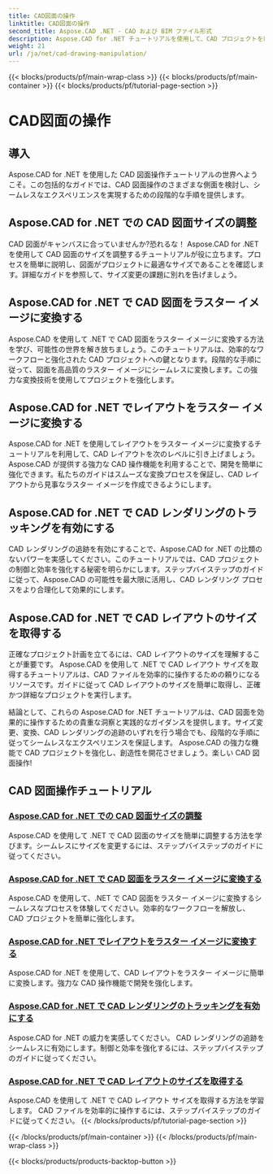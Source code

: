 ```yaml
---
title: CAD図面の操作
linktitle: CAD図面の操作
second_title: Aspose.CAD .NET - CAD および BIM ファイル形式
description: Aspose.CAD for .NET チュートリアルを使用して、CAD プロジェクトを簡単に強化します。ステップバイステップのガイドを使用して、CAD 図面のサイズ変更、変換、最適化をシームレスに行います。
weight: 21
url: /ja/net/cad-drawing-manipulation/
---
```


{{< blocks/products/pf/main-wrap-class >}}
{{< blocks/products/pf/main-container >}}
{{< blocks/products/pf/tutorial-page-section >}}

# CAD図面の操作


## 導入

Aspose.CAD for .NET を使用した CAD 図面操作チュートリアルの世界へようこそ。この包括的なガイドでは、CAD 図面操作のさまざまな側面を検討し、シームレスなエクスペリエンスを実現するための段階的な手順を提供します。

## Aspose.CAD for .NET での CAD 図面サイズの調整

CAD 図面がキャンバスに合っていませんか?恐れるな！ Aspose.CAD for .NET を使用して CAD 図面のサイズを調整するチュートリアルが役に立ちます。プロセスを簡単に説明し、図面がプロジェクトに最適なサイズであることを確認します。詳細なガイドを参照して、サイズ変更の課題に別れを告げましょう。

## Aspose.CAD for .NET で CAD 図面をラスター イメージに変換する

Aspose.CAD を使用して .NET で CAD 図面をラスター イメージに変換する方法を学び、可能性の世界を解き放ちましょう。このチュートリアルは、効率的なワークフローと強化された CAD プロジェクトへの鍵となります。段階的な手順に従って、図面を高品質のラスター イメージにシームレスに変換します。この強力な変換技術を使用してプロジェクトを強化します。

## Aspose.CAD for .NET でレイアウトをラスター イメージに変換する

Aspose.CAD for .NET を使用してレイアウトをラスター イメージに変換するチュートリアルを利用して、CAD レイアウトを次のレベルに引き上げましょう。 Aspose.CAD が提供する強力な CAD 操作機能を利用することで、開発を簡単に強化できます。私たちのガイドはスムーズな変換プロセスを保証し、CAD レイアウトから見事なラスター イメージを作成できるようにします。

## Aspose.CAD for .NET で CAD レンダリングのトラッキングを有効にする

CAD レンダリングの追跡を有効にすることで、Aspose.CAD for .NET の比類のないパワーを実感してください。このチュートリアルでは、CAD プロジェクトの制御と効率を強化する秘密を明らかにします。ステップバイステップのガイドに従って、Aspose.CAD の可能性を最大限に活用し、CAD レンダリング プロセスをより合理化して効果的にします。

## Aspose.CAD for .NET で CAD レイアウトのサイズを取得する

正確なプロジェクト計画を立てるには、CAD レイアウトのサイズを理解することが重要です。 Aspose.CAD を使用して .NET で CAD レイアウト サイズを取得するチュートリアルは、CAD ファイルを効率的に操作するための頼りになるリソースです。ガイドに従って CAD レイアウトのサイズを簡単に取得し、正確かつ詳細なプロジェクトを実行します。

結論として、これらの Aspose.CAD for .NET チュートリアルは、CAD 図面を効果的に操作するための貴重な洞察と実践的なガイダンスを提供します。サイズ変更、変換、CAD レンダリングの追跡のいずれを行う場合でも、段階的な手順に従ってシームレスなエクスペリエンスを保証します。 Aspose.CAD の強力な機能で CAD プロジェクトを強化し、創造性を開花させましょう。楽しい CAD 図面操作!
## CAD 図面操作チュートリアル
### [Aspose.CAD for .NET での CAD 図面サイズの調整](./adjust-cad-drawing-size/)
Aspose.CAD を使用して .NET で CAD 図面のサイズを簡単に調整する方法を学びます。シームレスにサイズを変更するには、ステップバイステップのガイドに従ってください。
### [Aspose.CAD for .NET で CAD 図面をラスター イメージに変換する](./convert-cad-drawing-to-raster-image/)
Aspose.CAD を使用して、.NET で CAD 図面をラスター イメージに変換するシームレスなプロセスを体験してください。効率的なワークフローを解放し、CAD プロジェクトを簡単に強化します。
### [Aspose.CAD for .NET でレイアウトをラスター イメージに変換する](./convert-layouts-to-raster-image/)
Aspose.CAD for .NET を使用して、CAD レイアウトをラスター イメージに簡単に変換します。強力な CAD 操作機能で開発を強化します。
### [Aspose.CAD for .NET で CAD レンダリングのトラッキングを有効にする](./enable-tracking-for-cad-rendering/)
Aspose.CAD for .NET の威力を実感してください。 CAD レンダリングの追跡をシームレスに有効にします。制御と効率を強化するには、ステップバイステップのガイドに従ってください。
### [Aspose.CAD for .NET で CAD レイアウトのサイズを取得する](./get-size-of-cad-layout/)
Aspose.CAD を使用して .NET で CAD レイアウト サイズを取得する方法を学習します。 CAD ファイルを効率的に操作するには、ステップバイステップのガイドに従ってください。
{{< /blocks/products/pf/tutorial-page-section >}}

{{< /blocks/products/pf/main-container >}}
{{< /blocks/products/pf/main-wrap-class >}}

{{< blocks/products/products-backtop-button >}}

